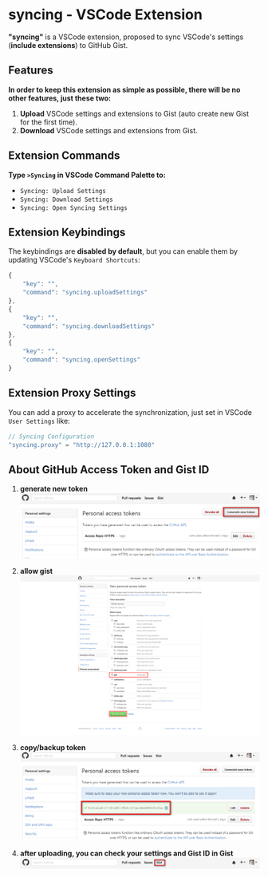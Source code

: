 # syncing - VSCode Extension

**"syncing"** is a VSCode extension, proposed to sync VSCode's settings (**include extensions**) to GitHub Gist.


## Features

**In order to keep this extension as simple as possible, there will be no other features, just these two:**

1. **Upload** VSCode settings and extensions to Gist (auto create new Gist for the first time).
2. **Download** VSCode settings and extensions from Gist.


## Extension Commands

**Type `>Syncing` in VSCode Command Palette to:**

* `Syncing: Upload Settings`
* `Syncing: Download Settings`
* `Syncing: Open Syncing Settings`


## Extension Keybindings

The keybindings are **disabled by default**, but you can enable them by updating VSCode's `Keyboard Shortcuts`:

```javascript
{
    "key": "",
    "command": "syncing.uploadSettings"
},
{
    "key": "",
    "command": "syncing.downloadSettings"
},
{
    "key": "",
    "command": "syncing.openSettings"
}
```

## Extension Proxy Settings

You can add a proxy to accelerate the synchronization, just set in VSCode `User Settings` like:

```javascript
// Syncing Configuration
"syncing.proxy" = "http://127.0.0.1:1080"
```


## About GitHub Access Token and Gist ID

1. **generate new token**
  ![generate new token](./docs/1.png "generate new token")

2. **allow gist**
  ![allow gist](./docs/2.png "allow gist")

3. **copy/backup token**
  ![copy/backup token](./docs/3.png "copy/backup token")

4. **after uploading, you can check your settings and Gist ID in Gist**
  ![gist](./docs/4.png "gist")

